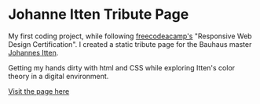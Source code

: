 # Johanne Itten Tribute Page

My first coding project, while following [freecodeacamp's](https://www.freecodecamp.org) "Responsive Web Design Certification".
I created a static tribute page for the Bauhaus master [Johannes Itten](https://en.wikipedia.org/wiki/Johannes_Itten).

Getting my hands dirty with html and CSS while exploring Itten's color theory in a digital environment.

[Visit the page here](https://elenatsap.github.io/itten_tribute/)
